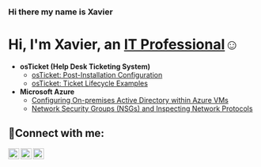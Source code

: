 ### Hi there my name is Xavier

<h1>Hi, I'm Xavier, an <a href="https://linkedin.com/in/Xdscott">IT Professional</a>☺</h1>

- <b>osTicket (Help Desk Ticketing System)</b>
  - [osTicket: Post-Installation Configuration](https://github.com/Xdscott/post-install-config)
  - [osTicket: Ticket Lifecycle Examples](https://github.com/Xdscott/ticket-lifecycle)
- <b>Microsoft Azure</b>
  - [Configuring On-premises Active Directory within Azure VMs](https://github.com/Xdscott/configure-ad)
  - [Network Security Groups (NSGs) and Inspecting Network Protocols](https://github.com/Xdscott/azure-network-protocols)

<h2>🤳Connect with me:</h2>

[<img align="left" alt="Josh | Twitter" width="22px" src="https://cdn.jsdelivr.net/npm/simple-icons@v3/icons/twitter.svg" />][twitter]
[<img align="left" alt="Josh | LinkedIn" width="22px" src="https://cdn.jsdelivr.net/npm/simple-icons@v3/icons/linkedin.svg" />][linkedin]
[<img align="left" alt="Josh | Instagram" width="22px" src="https://cdn.jsdelivr.net/npm/simple-icons@v3/icons/instagram.svg" />][instagram]

[twitter]: https://twitter.com/Josh
[instagram]: https://www.instagram.com/Josh
[linkedin]: https://linkedin.com/in/Xdscott
